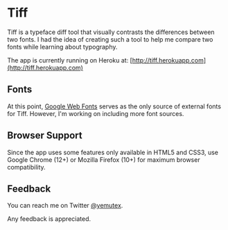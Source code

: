 # Tiff

Tiff is a typeface diff tool that visually contrasts the differences between two 
fonts. I had the idea of creating such a tool to help me compare two fonts while
learning about typography.

The app is currently running on Heroku at: [http://tiff.herokuapp.com](http://tiff.herokuapp.com)

## Fonts

At this point, [Google Web Fonts](http://www.google.com/fonts) serves as the only
source of external fonts for Tiff. However, I'm working on including more font
sources.

## Browser Support

Since the app uses some features only available in HTML5 and CSS3, use Google Chrome 
(12+) or Mozilla Firefox (10+) for maximum browser compatibility.

## Feedback

You can reach me on Twitter [@yemutex](https://twitter.com/yemutex).

Any feedback is appreciated.
